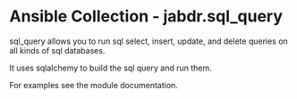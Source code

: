 # Ansible Collection - jabdr.sql_query

sql_query allows you to run sql select, insert, update, and delete queries on all kinds of sql databases.

It uses sqlalchemy to build the sql query and run them.

For examples see the module documentation.
